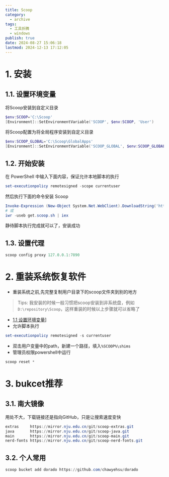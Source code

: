 ```yaml
---
title: Scoop
category:
  - archive
tags:
  - 工具折腾
  - windows
publish: true
date: 2024-08-27 15:06:18
lastmod: 2024-12-13 17:12:05
---
```

# 1. 安装

## 1.1. 设置环境变量

将Scoop安装到自定义目录

```powershell
$env:SCOOP='C:\Scoop'
[Environment]::SetEnvironmentVariable('SCOOP', $env:SCOOP, 'User')
```

将Scoop配置为将全局程序安装到自定义目录

```powershell
$env:SCOOP_GLOBAL='C:\Scoop\GlobalApps'
[Environment]::SetEnvironmentVariable('SCOOP_GLOBAL', $env:SCOOP_GLOBAL, 'Machine')
```

## 1.2. 开始安装

在 PowerShell 中输入下面内容，保证允许本地脚本的执行

```powershell
set-executionpolicy remotesigned -scope currentuser
```

然后执行下面的命令安装 Scoop

```powershell
Invoke-Expression (New-Object System.Net.WebClient).DownloadString('https://get.scoop.sh')
# 或
iwr -useb get.scoop.sh | iex
```

静待脚本执行完成就可以了，安装成功

## 1.3. 设置代理

```powershell
scoop config proxy 127.0.0.1:7890
```

# 2. 重装系统恢复软件

+ 重装系统之前,先完整复制用户目录下的scoop文件夹到别的地方

> Tips: 我安装的时候一般习惯把scoop安装到非系统盘，例如`D:\repository\Scoop`，这样重装的时候以上步骤就可以省略了



- [1.1 设置环境变量](#1.1%20设置环境变量)]
- 允许脚本执行

```powershell
set-executionpolicy remotesigned -s currentuser
```

- 双击用户变量中的path，新建一个路径，填入`%SCOOP%\shims`
- 管理员权限powershell中运行

```powershell
scoop reset *
```

# 3. bukcet推荐

## 3.1. 南大镜像

用处不大，下载链接还是指向GitHub，只是让搜索速度变快

```powershell
extras     https://mirror.nju.edu.cn/git/scoop-extras.git
java       https://mirror.nju.edu.cn/git/scoop-java.git
main       https://mirror.nju.edu.cn/git/scoop-main.git
nerd-fonts https://mirror.nju.edu.cn/git/scoop-nerd-fonts.git
```

## 3.2. 个人常用

```powershell
scoop bucket add dorado https://github.com/chawyehsu/dorado
```
